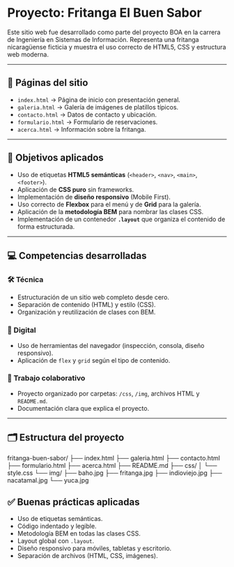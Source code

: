 # Proyecto: Fritanga El Buen Sabor

Este sitio web fue desarrollado como parte del proyecto BOA en la carrera de Ingeniería en Sistemas de Información. Representa una fritanga nicaragüense ficticia y muestra el uso correcto de HTML5, CSS y estructura web moderna.

---

## 📌 Páginas del sitio

- `index.html` → Página de inicio con presentación general.
- `galeria.html` → Galería de imágenes de platillos típicos.
- `contacto.html` → Datos de contacto y ubicación.
- `formulario.html` → Formulario de reservaciones.
- `acerca.html` → Información sobre la fritanga.

---

## 🎯 Objetivos aplicados

- Uso de etiquetas **HTML5 semánticas** (`<header>`, `<nav>`, `<main>`, `<footer>`).
- Aplicación de **CSS puro** sin frameworks.
- Implementación de **diseño responsivo** (Mobile First).
- Uso correcto de **Flexbox** para el menú y de **Grid** para la galería.
- Aplicación de la **metodología BEM** para nombrar las clases CSS.
- Implementación de un contenedor **`.layout`** que organiza el contenido de forma estructurada.

---

## 💻 Competencias desarrolladas

### 🛠 Técnica
- Estructuración de un sitio web completo desde cero.
- Separación de contenido (HTML) y estilo (CSS).
- Organización y reutilización de clases con BEM.

### 🧠 Digital
- Uso de herramientas del navegador (inspección, consola, diseño responsivo).
- Aplicación de `flex` y `grid` según el tipo de contenido.

### 👥 Trabajo colaborativo
- Proyecto organizado por carpetas: `/css`, `/img`, archivos HTML y `README.md`.
- Documentación clara que explica el proyecto.

---

## 🗂 Estructura del proyecto

fritanga-buen-sabor/
├── index.html
├── galeria.html
├── contacto.html
├── formulario.html
├── acerca.html
├── README.md
├── css/
│ └── style.css
└── img/
├── baho.jpg
├── fritanga.jpg
├── indioviejo.jpg
├── nacatamal.jpg
└── yuca.jpg


## ✅ Buenas prácticas aplicadas

- Uso de etiquetas semánticas.
- Código indentado y legible.
- Metodología BEM en todas las clases CSS.
- Layout global con `.layout`.
- Diseño responsivo para móviles, tabletas y escritorio.
- Separación de archivos (HTML, CSS, imágenes).